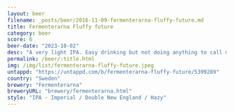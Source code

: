 ```yaml
---
layout: beer
filename: _posts/beer/2016-11-09-fermenterarna-fluffy-future.md
title: Fermenterarna Fluffy future
category: beer
score: 6
beer-date: "2023-10-02"
desc: "A very light IPA. Easy drinking but not doing anything to call me back"
permalink: /beer/:title.html
img: /img/list/fermenterarna-fluffy-future.jpeg
untappd: "https://untappd.com/b/fermenterarna-fluffy-future/5399289"
country: "Sweden"
brewery: "Fermenterarna"
breweryURL: "brewery/fermenterarna.html"
style: "IPA - Imperial / Double New England / Hazy"
---
```

